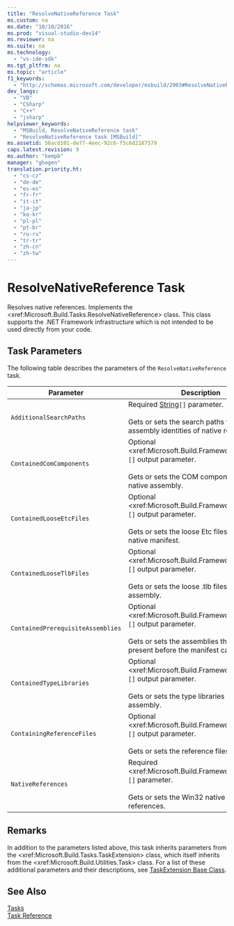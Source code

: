```yaml
---
title: "ResolveNativeReference Task"
ms.custom: na
ms.date: "10/10/2016"
ms.prod: "visual-studio-dev14"
ms.reviewer: na
ms.suite: na
ms.technology: 
  - "vs-ide-sdk"
ms.tgt_pltfrm: na
ms.topic: "article"
f1_keywords: 
  - "http://schemas.microsoft.com/developer/msbuild/2003#ResolveNativeReference"
dev_langs: 
  - "VB"
  - "CSharp"
  - "C++"
  - "jsharp"
helpviewer_keywords: 
  - "MSBuild, ResolveNativeReference task"
  - "ResolveNativeReference task [MSBuild]"
ms.assetid: 56acd101-de77-4eec-92c6-f5c6d2187579
caps.latest.revision: 9
ms.author: "kempb"
manager: "ghogen"
translation.priority.ht: 
  - "cs-cz"
  - "de-de"
  - "es-es"
  - "fr-fr"
  - "it-it"
  - "ja-jp"
  - "ko-kr"
  - "pl-pl"
  - "pt-br"
  - "ru-ru"
  - "tr-tr"
  - "zh-cn"
  - "zh-tw"
---
```

# ResolveNativeReference Task
Resolves native references. Implements the \<xref:Microsoft.Build.Tasks.ResolveNativeReference> class. This class supports the .NET Framework infrastructure which is not intended to be used directly from your code.  
  
## Task Parameters  
 The following table describes the parameters of the `ResolveNativeReference` task.  
  
|Parameter|Description|  
|---------------|-----------------|  
|`AdditionalSearchPaths`|Required [String](assetId:///String?qualifyHint=False&autoUpgrade=True)`[]` parameter.<br /><br /> Gets or sets the search paths for resolving assembly identities of native references.|  
|`ContainedComComponents`|Optional \<xref:Microsoft.Build.Framework.ITaskItem>`[]` output parameter.<br /><br /> Gets or sets the COM components of the native assembly.|  
|`ContainedLooseEtcFiles`|Optional \<xref:Microsoft.Build.Framework.ITaskItem>`[]` output parameter.<br /><br /> Gets or sets the loose Etc files listed in the native manifest.|  
|`ContainedLooseTlbFiles`|Optional \<xref:Microsoft.Build.Framework.ITaskItem>`[]` output parameter.<br /><br /> Gets or sets the loose .tlb files of the native assembly.|  
|`ContainedPrerequisiteAssemblies`|Optional \<xref:Microsoft.Build.Framework.ITaskItem>`[]` output parameter.<br /><br /> Gets or sets the assemblies that must be present before the manifest can be used.|  
|`ContainedTypeLibraries`|Optional \<xref:Microsoft.Build.Framework.ITaskItem>`[]` output parameter.<br /><br /> Gets or sets the type libraries of the native assembly.|  
|`ContainingReferenceFiles`|Optional \<xref:Microsoft.Build.Framework.ITaskItem>`[]` output parameter.<br /><br /> Gets or sets the reference files.|  
|`NativeReferences`|Required \<xref:Microsoft.Build.Framework.ITaskItem>`[]` parameter.<br /><br /> Gets or sets the Win32 native assembly references.|  
  
## Remarks  
 In addition to the parameters listed above, this task inherits parameters from the \<xref:Microsoft.Build.Tasks.TaskExtension> class, which itself inherits from the \<xref:Microsoft.Build.Utilities.Task> class. For a list of these additional parameters and their descriptions, see [TaskExtension Base Class](../VS_IDE/taskextension-base-class.md).  
  
## See Also  
 [Tasks](../VS_IDE/msbuild-tasks.md)   
 [Task Reference](../VS_IDE/msbuild-task-reference.md)